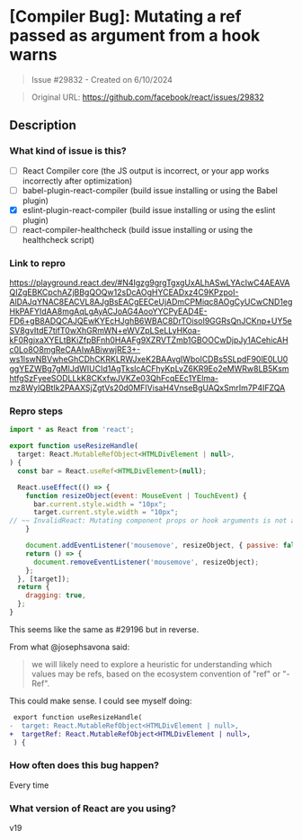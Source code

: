 # [Compiler Bug]: Mutating a ref passed as argument from a hook warns

> Issue #29832 - Created on 6/10/2024

> Original URL: https://github.com/facebook/react/issues/29832

## Description

### What kind of issue is this?

- [ ] React Compiler core (the JS output is incorrect, or your app works incorrectly after optimization)
- [ ] babel-plugin-react-compiler (build issue installing or using the Babel plugin)
- [X] eslint-plugin-react-compiler (build issue installing or using the eslint plugin)
- [ ] react-compiler-healthcheck (build issue installing or using the healthcheck script)

### Link to repro

https://playground.react.dev/#N4Igzg9grgTgxgUxALhASwLYAcIwC4AEAVAQIZgEBKCpchAZjBBgQOQw12sDcAOgHYCEADxz4C9KPzpoI-AlDAJqYNAC8EACVL8AJgBsEACgEECeUjADmCPMiqc8AOgCyUCwCND1egHkPAFYIdAA8mgAqLgAyACJoAG4AooYYCPyEAD4E-FD6+gB8ADQCAJQEwKYEcHJghB6WBAC8DrTOisoI9GGRsQnJCKnp+UY5eSV8gvItdE7tifT0wXhGRmWN+eWVZpLSeLLyHKoa-kF0RgjxaXYELtBKiZfpBFnh0HAAFg9XZRVTZmb1GBOOCwDjpJy1ACehicAHc0Lo8O8mgReCAAIwABiwwjRE3+-ws1lswNBVwheGhCDhCKRKLRWJxeK2BAAvgIWboICDBs5SLpdF90lE0LU0ggYEZWBg7gMIJdWIUCId1AgTkslcACFhyKpLvZ6KR9Eo2eMWRw8LB5KsmhtfgSzFyeeSODLLkK8CKxfwJVKZe03QhFcqEEc1YElma-mz8WylQBtIk2PAAXSjZgtVs20d0MFIVisaH4VnseBgUAQxSmrIm7P4IFZQA

### Repro steps

```jsx
import * as React from 'react';

export function useResizeHandle(
  target: React.MutableRefObject<HTMLDivElement | null>,
) {
  const bar = React.useRef<HTMLDivElement>(null);

  React.useEffect(() => {
    function resizeObject(event: MouseEvent | TouchEvent) {
      bar.current.style.width = "10px";
      target.current.style.width = "10px";
// ~~ InvalidReact: Mutating component props or hook arguments is not allowed. Consider using a local variable instead. Found mutation of `target`
    }

    document.addEventListener('mousemove', resizeObject, { passive: false });
    return () => {
      document.removeEventListener('mousemove', resizeObject);
    };
  }, [target]);
  return {
    dragging: true,
  };
}
```

This seems like the same as #29196 but in reverse.

From what @josephsavona said:

> we will likely need to explore a heuristic for understanding which values may be refs, based on the ecosystem convention of "ref" or "-Ref".

This could make sense. I could see myself doing:

```diff
 export function useResizeHandle(
-  target: React.MutableRefObject<HTMLDivElement | null>,
+  targetRef: React.MutableRefObject<HTMLDivElement | null>,
 ) {
```

### How often does this bug happen?

Every time

### What version of React are you using?

v19
